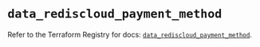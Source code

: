 # `data_rediscloud_payment_method`

Refer to the Terraform Registry for docs: [`data_rediscloud_payment_method`](https://registry.terraform.io/providers/redislabs/rediscloud/2.7.0/docs/data-sources/payment_method).
